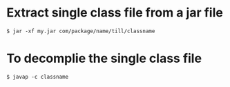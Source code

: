 # Extract single class file from a jar file

```
$ jar -xf my.jar com/package/name/till/classname
```

# To decomplie the single class file

```
$ javap -c classname 
```
